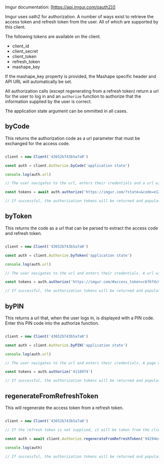 
Imgur documentation: [https://api.imgur.com/oauth2]()

Imgur uses oath2 for authorization. A number of ways exist to retrieve the access token and refresh token from the user. All of which are supported by this client.

The following tokens are available on the client.

- client_id
- client_secret
- client_token
- refresh_token
- mashape_key

If the mashape_key property is provided, the Mashape specific header and API URL will automatically be set.

All authorization calls (except regenerating from a refresh token) return a url for the user to log in and an `authorize` function to authorize that the information supplied by the user is correct.

The application state argument can be ommitted in all cases.

## byCode

This returns the authorization code as a url parameter that must be exchanged for the access code.

```javascript

client = new Client('43652b743b5a7a0')

const auth = client.Authorize.byCode('application state') 

console.log(auth.url)

// The user navigates to the url, enters their credentials and a url with a `code` url parameter is returned. Put this code into the `authorize` function.

const tokens = await auth.authorize('https://imgur.com/?state=&code=e12f6b535469cc2a8b9c49cc42681eb8117f7a61')

// If successful, the authorization tokens will be returned and populated on the client.

```

## byToken

This returns the code as a url that can be parsed to extract the access code and refresh token.

```javascript

client = new Client('43652b743b5a7a0')

const auth = client.Authorize.byToken('application state') 

console.log(auth.url)

// The user navigates to the url and enters their credentials. A url with the access credentials are then returned. Put this url into the 'authorize' function.

const tokens = auth.authorize('https://imgur.com/#access_token=c6f67dc9be42c74cfb052a640d51b056d9a06c42&expires_in=2419200&token_type=bearer&refresh_token=94294ec17cf55ac9650f0e040649d8985cf624d4&account_username=rmp135&account_id=4118974')

// If successful, the authorization tokens will be returned and populated on the client.

```

## byPIN

This returns a url that, when the user logs in, is displayed with a PIN code. Enter this PIN code into the authorize function.

```javascript

client = new Client('43652b743b5a7a0')

const auth = client.Authorize.byPIN('application state') 

console.log(auth.url)

// The user navigates to the url and enters their credentials. A page with a PIN code will be displayed. Pass this into the authorize function.

const tokens = auth.authorize('4118974')

// If successful, the authorization tokens will be returned and populated on the client.

```

## regenerateFromRefreshToken

This will regenerate the access token from a refresh token.

```javascript

client = new Client('43652b743b5a7a0')

// If the refresh token is not supplied, it will be taken from the client. If neither are supplied, a warning is shown and null is returned.

const auth = await client.Authorize.regenerateFromRefreshToken('94294ec17cf55ac9650f0e040649d8985cf624d4') 

console.log(auth)

// If successful, the authorization tokens will be returned and populated on the client.

```
